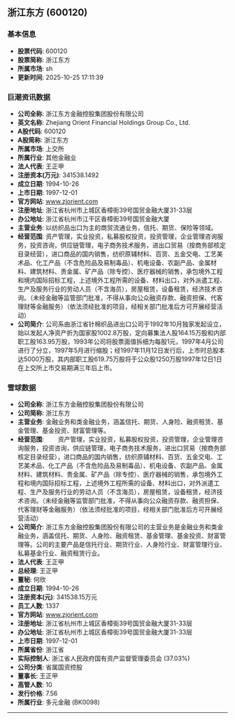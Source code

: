 ## 浙江东方 (600120)

### 基本信息

- **股票代码**: 600120
- **股票简称**: 浙江东方
- **所属市场**: sh
- **更新时间**: 2025-10-25 17:11:39

### 巨潮资讯数据

- **公司全称**: 浙江东方金融控股集团股份有限公司
- **英文名称**: Zhejiang Orient Financial Holdings Group Co., Ltd.
- **A股代码**: 600120
- **A股简称**: 浙江东方
- **所属市场**: 上交所
- **所属行业**: 其他金融业
- **法人代表**: 王正甲
- **注册资本(万元)**: 341538.1492
- **成立日期**: 1994-10-26
- **上市日期**: 1997-12-01
- **官方网站**: www.zjorient.com
- **注册地址**: 浙江省杭州市上城区香樟街39号国贸金融大厦31-33层
- **办公地址**: 浙江省杭州市江干区香樟街39号国贸金融大厦
- **主营业务**: 以纺织品出口为主的商贸流通业务，信托、期货、保险等领域。
- **经营范围**: 资产管理，实业投资，私募股权投资，投资管理，企业管理咨询服务，投资咨询，供应链管理，电子商务技术服务，进出口贸易（按商务部核定目录经营），进口商品的国内销售，纺织原辅材料、百货、五金交电、工艺美术品、化工产品（不含危险品及易制毒品）、机电设备、农副产品、金属材料、建筑材料、贵金属、矿产品（除专控）、医疗器械的销售，承包境外工程和境内国际招标工程，上述境外工程所需的设备、材料出口，对外派遣工程、生产及服务行业的劳动人员（不含海员），房屋租赁，设备租赁，经济技术咨询。（未经金融等监管部门批准，不得从事向公众融资存款、融资担保、代客理财等金融服务）（依法须经批准的项目，经相关部门批准后方可开展经营活动）
- **公司简介**: 公司系由浙江省针棉织品进出口公司于1992年10月独家发起设立，始以发起人净资产折为国家股1002.8万股，定向募集法人股164.15万股和内部职工股163.95万股，1993年公司将股票面值拆细为每股1元，1997年4月公司进行了分立，1997年5月进行缩股；经1997年11月12日发行后，上市时总股本达5000万股，其内部职工股619.75万股将于公众股1250万股1997年12日1日在上交所上市交易期满三年后上市。

### 雪球数据

- **公司全称**: 浙江东方金融控股集团股份有限公司
- **公司简称**: 浙江东方
- **主营业务**: 金融业务和类金融业务，涵盖信托、期货、人身险、融资租赁、基金管理、基金投资、财富管理等。
- **经营范围**: 　　资产管理，实业投资，私募股权投资，投资管理，企业管理咨询服务，投资咨询，供应链管理，电子商务技术服务，进出口贸易（按商务部核定目录经营），进口商品的国内销售，纺织原辅材料、百货、五金交电、工艺美术品、化工产品（不含危险品及易制毒品）、机电设备、农副产品、金属材料、建筑材料、贵金属、矿产品（除专控）、医疗器械的销售，承包境外工程和境内国际招标工程，上述境外工程所需的设备、材料出口，对外派遣工程、生产及服务行业的劳动人员（不含海员），房屋租赁，设备租赁，经济技术咨询。（未经金融等监管部门批准，不得从事向公众融资存款、融资担保、代客理财等金融服务）（依法须经批准的项目，经相关部门批准后方可开展经营活动）
- **公司简介**: 浙江东方金融控股集团股份有限公司的主营业务是金融业务和类金融业务，涵盖信托、期货、人身险、融资租赁、基金管理、基金投资、财富管理等。公司的主要产品是信托行业、期货行业、人身险行业、财富管理行业、私募基金行业、融资租赁行业。
- **法人代表**: 王正甲
- **总经理**: 王正甲
- **董秘**: 何欣
- **成立日期**: 1994-10-26
- **注册资本(元)**: 341538.15万元
- **员工人数**: 1337
- **官方网站**: www.zjorient.com
- **注册地址**: 浙江省杭州市上城区香樟街39号国贸金融大厦31-33层
- **办公地址**: 浙江省杭州市上城区香樟街39号国贸金融大厦31-33层
- **上市日期**: 1997-12-01
- **所属省份**: 浙江省
- **实际控制人**: 浙江省人民政府国有资产监督管理委员会 (37.03%)
- **公司分类**: 省属国资控股
- **董事长**: 王正甲
- **高管人数**: 10
- **发行价格**: 7.56
- **所属行业**: 多元金融 (BK0098)

---
